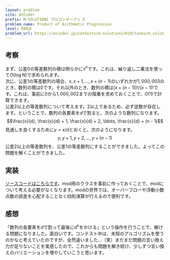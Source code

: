 ```yaml
---
layout: problem
site: AtCoder
prefix: M-SOLUTIONS プロコンオープン E
problem_name: Product of Arithmetic Progression
level: 600点
problem_url: https://atcoder.jp/contests/m-solutions2019/tasks/m_solutions2019_e
---
```


## 考察

まず、公差$0$の等差数列の積は明らかに$x^n$です。これは、繰り返し二乗法を使って$O(\log N)$で求められます。  
次に、公差$1$の等差数列の場合、$x, x + 1, \ldots, x + (n - 1)$のいずれかが$1,000,003$のとき、数列の積は$0$です。それ以外のとき、数列の積は$(x + (n - 1))! / (x - 1)!$です。これは、事前に$0$から$1,000,002$までの階乗を求めておくことで、$O(1)$で計算できます。  
公差$2$以上の等差数列について考えます。$2$以上であるため、必ず逆数が存在します。ということで、数列の各要素を$d$で割ると、次のような数列になります。  
$$\frac{x}{d}, \frac{x}{d} + 1, \frac{x}{d} + 2, \ldots, \frac{x}{d} + (n - 1)$$
見通しを良くするために$y = x / d$とおくと、次のようになります。  
$$y, y + 1, y + 2, \ldots, y + (n - 1)$$
公差2以上の等差数列を、公差1の等差数列にすることができました。よってこの問題を解くことができました。  

## 実装

<a target="_blank" href="https://atcoder.jp/contests/m-solutions2019/submissions/5741550">ソースコードはこちらです</a>。mod用のクラスを事前に作っておくことで、modについて考える必要がなくなります。modの世界では、オーバーフローや浮動小数点数の誤差を心配することなく四則演算が行えるので便利です。  

## 感想

「数列の各要素を$d$で割って最後に$d^n$をかける」という操作を行うことで、解ける問題になりました。面白いです。コンテスト中は、未知のアルゴリズムを使うのかなと考えていたのですが、全然違いました…（笑）まだまだ問題の言い換え力が足りないことを実感したので、これからも問題を解き続け、少しずつ言い換えのバリエーションを増やしていこうと思います。  
